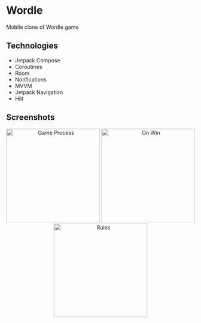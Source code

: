 # Wordle
Mobile clone of Wordle game

## Technologies
- Jetpack Compose
- Coroutines
- Room
- Notifications
- MVVM
- Jetpack Navigation
- Hilt

## Screenshots
<p align="center">
  <img src="https://user-images.githubusercontent.com/86548856/185422187-a3afa96b-caba-43fa-b559-fa35706117f9.png" width="250" title="Game Process">
  <img src="https://user-images.githubusercontent.com/86548856/185422915-a7bdb78d-bc2d-4ba4-886a-4b57a760f513.png" width="250" title="On Win">
  <img src="https://user-images.githubusercontent.com/86548856/185422688-91dc98d4-714a-4bf7-8f35-a0c026a300ac.png" width="250" title="Rules">
</p>


